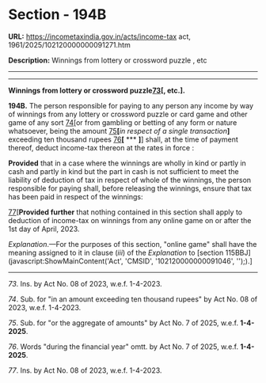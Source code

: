 # Section - 194B

**URL:** https://incometaxindia.gov.in/acts/income-tax act, 1961/2025/102120000000091271.htm

**Description:** Winnings from lottery or crossword puzzle , etc

---

****

**Winnings from lottery or crossword puzzle[73](javascript:ShowFootnote\('fn73'\);)[, etc.].**

**194B.** The person responsible for paying to any person any income by way of winnings from any lottery or crossword puzzle or card game and other game of any sort [74](javascript:ShowFootnote\('fn74'\);)[or from gambling or betting of any form or nature whatsoever, being the amount [75](javascript:ShowFootnote\('fn75'\);)**[**_in respect of a single transaction_**]** exceeding ten thousand rupees [76](javascript:ShowFootnote\('fn76'\);)**[** *** **]**] shall, at the time of payment thereof, deduct income-tax thereon at the rates in force :

**Provided** that in a case where the winnings are wholly in kind or partly in cash and partly in kind but the part in cash is not sufficient to meet the liability of deduction of tax in respect of whole of the winnings, the person responsible for paying shall, before releasing the winnings, ensure that tax has been paid in respect of the winnings:

[77](javascript:ShowFootnote\('fn77'\);)[**Provided further** that nothing contained in this section shall apply to deduction of income-tax on winnings from any online game on or after the 1st day of April, 2023.

_Explanation_.—For the purposes of this section, "online game" shall have the meaning assigned to it in clause (_iii_) of the _Explanation_ to [section 115BBJ](javascript:ShowMainContent\('Act', 'CMSID', '102120000000091046', ''\);).]

* * *

_73_. Ins. by Act No. 08 of 2023, w.e.f. 1-4-2023.

_74_. Sub. for "in an amount exceeding ten thousand rupees" by Act No. 08 of 2023, w.e.f. 1-4-2023.

_75_. Sub. for "or the aggregate of amounts" by Act No. 7 of 2025, w.e.f. **1-4-2025**.

_76_. Words "during the financial year" omtt. by Act No. 7 of 2025, w.e.f. **1-4-2025**.

_77_. Ins. by Act No. 08 of 2023, w.e.f. 1-4-2023.